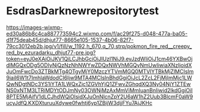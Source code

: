 # EsdrasDarknewrepositorytest

https://images-wixmp-ed30a86b8c4ca887773594c2.wixmp.com/f/ac29f275-d048-477a-ba05-d1f75deab45d/dhjut77-8665e105-1537-4b06-82f7-79cc3012eb2b.jpg/v1/fill/w_1192,h_670,q_70,strp/pokmon_fire_red__creepy_red_by_ezuradarku_dhjut77-pre.jpg?token=eyJ0eXAiOiJKV1QiLCJhbGciOiJIUzI1NiJ9.eyJzdWIiOiJ1cm46YXBwOjdlMGQxODg5ODIyNjQzNzNhNWYwZDQxNWVhMGQyNmUwIiwiaXNzIjoidXJuOmFwcDo3ZTBkMTg4OTgyMjY0MzczYTVmMGQ0MTVlYTBkMjZlMCIsIm9iaiI6W1t7ImhlaWdodCI6Ijw9MTA4MCIsInBhdGgiOiJcL2ZcL2FjMjlmMjc1LWQwNDgtNDc3YS1iYTA1LWQxZjc1ZGVhYjQ1ZFwvZGhqdXQ3Ny04NjY1ZTEwNS0xNTM3LTRiMDYtODJmNy03OWNjMzAxMmViMmIuanBnIiwid2lkdGgiOiI8PTE5MjAifV1dLCJhdWQiOlsidXJuOnNlcnZpY2U6aW1hZ2Uub3BlcmF0aW9ucyJdfQ.KXDXturuuXdywe0fwhtj6yp1ZBijW3djjFYu7AjJKHc
